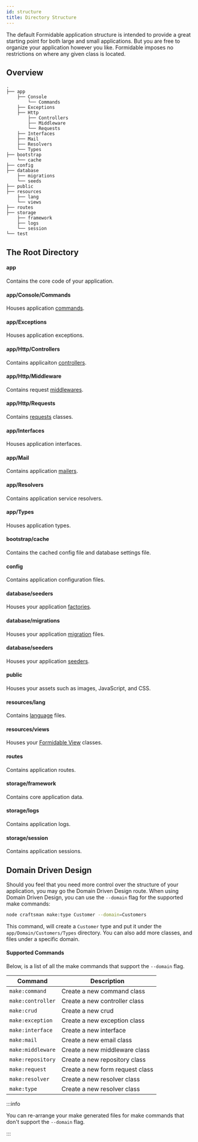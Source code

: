 ```yaml
---
id: structure
title: Directory Structure
---
```


The default Formidable application structure is intended to provide a great starting point for both large and small applications. But you are free to organize your application however you like. Formidable imposes no restrictions on where any given class is located.

## Overview

```text showLineNumbers
.
├── app
    ├── Console
        └── Commands
    ├── Exceptions
    ├── Http
        ├── Controllers
        ├── Middleware
        └── Requests
    ├── Interfaces
    ├── Mail
    ├── Resolvers
    └── Types
├── bootstrap
    └── cache
├── config
├── database
    ├── migrations
    └── seeds
├── public
├── resources
    ├── lang
    └── views
├── routes
├── storage
	├── framework
	├── logs
	└── session
└── test

```

## The Root Directory

#### app

Contains the core code of your application.

#### app/Console/Commands

Houses application [commands](/docs/craftsman#generating-commands).

#### app/Exceptions

Houses application exceptions.

#### app/Http/Controllers

Contains applicaiton [controllers](/docs/controllers).

#### app/Http/Middleware

Contains request [middlewares](/docs/middleware).

#### app/Http/Requests

Contains [requests](/docs/requests) classes.

#### app/Interfaces

Houses application interfaces.

#### app/Mail

Contains application [mailers](/docs/mail).

#### app/Resolvers

Contains application service resolvers.

#### app/Types

Houses application types.


#### bootstrap/cache

Contains the cached config file and database settings file.

#### config

Contains application configuration files.

#### database/seeders

Houses your application [factories](/docs/database-factories).

#### database/migrations

Houses your application [migration](/docs/database-migrations) files.

#### database/seeders

Houses your application [seeders](/docs/database-seeding).

#### public

Houses your assets such as images, JavaScript, and CSS.

#### resources/lang

Contains [language](/docs/localization) files.

#### resources/views

Houses your [Formidable View](/docs/views) classes.

#### routes

Contains application routes.

#### storage/framework

Contains core application data.

#### storage/logs

Contains application logs.

#### storage/session

Contains application sessions.

## Domain Driven Design

Should you feel that you need more control over the structure of your application, you may go the Domain Driven Design route. When using Domain Driven Design, you can use the `--domain` flag for the supported make commands:

```bash
node craftsman make:type Customer --domain=Customers
```

This command, will create a `Customer` type and put it under the `app/Domain/Customers/Types` directory. You can also add more classes, and files under a specific domain.

#### Supported Commands

Below, is a list of all the make commands that support the `--domain` flag.

Command            | Description
-------------------|---------------------------------
 `make:command`    | Create a new command class
 `make:controller` | Create a new controller class
 `make:crud`       | Create a new crud
 `make:exception`  | Create a new exception class
 `make:interface`  | Create a new interface
 `make:mail`       | Create a new email class
 `make:middleware` | Create a new middleware class
 `make:repository` | Create a new repository class
 `make:request`    | Create a new form request class
 `make:resolver`   | Create a new resolver class
 `make:type`       | Create a new resolver class

:::info

You can re-arrange your make generated files for make commands that don't support the `--domain` flag.

:::

